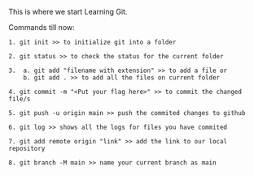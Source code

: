 This is where we start Learning Git.

Commands till now:

    1. git init >> to initialize git into a folder
    
    2. git status >> to check the status for the current folder
    
    3.  a. git add "filename with extension" >> to add a file or
        b. git add . >> to add all the files on current folder
    
    4. git commit -m "<Put your flag here>" >> to commit the changed file/s
    
    5. git push -u origin main >> push the commited changes to github
    
    6. git log >> shows all the logs for files you have commited
    
    7. git add remote origin "link" >> add the link to our local repository

    8. git branch -M main >> name your current branch as main
